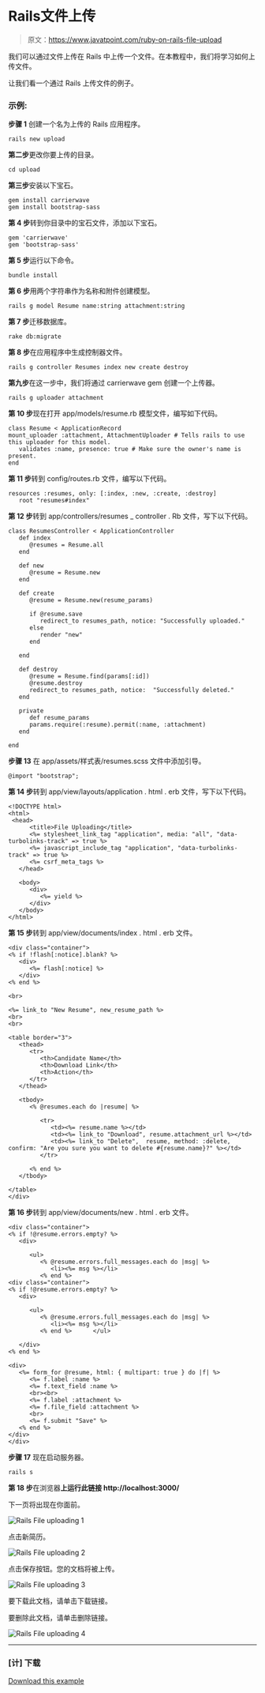 # Rails文件上传

> 原文：<https://www.javatpoint.com/ruby-on-rails-file-upload>

我们可以通过文件上传在 Rails 中上传一个文件。在本教程中，我们将学习如何上传文件。

让我们看一个通过 Rails 上传文件的例子。

### 示例:

**步骤 1** 创建一个名为上传的 Rails 应用程序。

```
rails new upload

```

**第二步**更改你要上传的目录。

```
cd upload

```

**第三步**安装以下宝石。

```
gem install carrierwave
gem install bootstrap-sass

```

**第 4 步**转到你目录中的宝石文件，添加以下宝石。

```
gem 'carrierwave' 
gem 'bootstrap-sass'

```

**第 5 步**运行以下命令。

```
bundle install

```

**第 6 步**用两个字符串作为名称和附件创建模型。

```
rails g model Resume name:string attachment:string

```

**第 7 步**迁移数据库。

```
rake db:migrate

```

**第 8 步**在应用程序中生成控制器文件。

```
rails g controller Resumes index new create destroy

```

**第九步**在这一步中，我们将通过 carrierwave gem 创建一个上传器。

```
rails g uploader attachment

```

**第 10 步**现在打开 app/models/resume.rb 模型文件，编写如下代码。

```
class Resume < ApplicationRecord 
mount_uploader :attachment, AttachmentUploader # Tells rails to use this uploader for this model. 
   validates :name, presence: true # Make sure the owner's name is present. 
end

```

**第 11 步**转到 config/routes.rb 文件，编写以下代码。

```
resources :resumes, only: [:index, :new, :create, :destroy] 
   root "resumes#index"

```

**第 12 步**转到 app/controllers/resumes _ controller . Rb 文件，写下以下代码。

```
class ResumesController < ApplicationController 
   def index 
      @resumes = Resume.all 
   end 

   def new 
      @resume = Resume.new 
   end 

   def create 
      @resume = Resume.new(resume_params) 

      if @resume.save 
         redirect_to resumes_path, notice: "Successfully uploaded." 
      else 
         render "new" 
      end 

   end 

   def destroy 
      @resume = Resume.find(params[:id]) 
      @resume.destroy 
      redirect_to resumes_path, notice:  "Successfully deleted." 
   end 

   private 
      def resume_params 
      params.require(:resume).permit(:name, :attachment) 
   end 

end

```

**步骤 13** 在 app/assets/样式表/resumes.scss 文件中添加引导。

```
@import "bootstrap";

```

**第 14 步**转到 app/view/layouts/application . html . erb 文件，写下以下代码。

```
<!DOCTYPE html> 
<html> 
 <head> 
      <title>File Uploading</title> 
      <%= stylesheet_link_tag "application", media: "all", "data-turbolinks-track" => true %> 
      <%= javascript_include_tag "application", "data-turbolinks-track" => true %> 
      <%= csrf_meta_tags %> 
   </head> 

   <body> 
      <div> 
         <%= yield %> 
      </div> 
   </body> 
</html>

```

**第 15 步**转到 app/view/documents/index . html . erb 文件。

```
<div class="container"> 
<% if !flash[:notice].blank? %> 
   <div> 
      <%= flash[:notice] %> 
   </div> 
<% end %> 

<br> 

<%= link_to "New Resume", new_resume_path %> 
<br> 
<br> 

<table border="3"> 
   <thead> 
      <tr> 
         <th>Candidate Name</th> 
         <th>Download Link</th> 
         <th>Action</th> 
      </tr> 
   </thead> 

   <tbody> 
      <% @resumes.each do |resume| %> 

         <tr> 
            <td><%= resume.name %></td> 
            <td><%= link_to "Download", resume.attachment_url %></td> 
            <td><%= link_to "Delete",  resume, method: :delete, confirm: "Are you sure you want to delete #{resume.name}?" %></td> 
         </tr> 

      <% end %> 
   </tbody> 

</table> 
</div>

```

**第 16 步**转到 app/view/documents/new . html . erb 文件。

```
<div class="container"> 
<% if !@resume.errors.empty? %> 
   <div> 

      <ul> 
         <% @resume.errors.full_messages.each do |msg| %> 
            <li><%= msg %></li> 
         <% end %> 
<div class="container"> 
<% if !@resume.errors.empty? %> 
   <div> 

      <ul> 
         <% @resume.errors.full_messages.each do |msg| %> 
            <li><%= msg %></li> 
         <% end %>      </ul> 

   </div> 
<% end %> 

<div> 
   <%= form_for @resume, html: { multipart: true } do |f| %> 
      <%= f.label :name %> 
      <%= f.text_field :name %> 
      <br><br> 
      <%= f.label :attachment %> 
      <%= f.file_field :attachment %> 
      <br> 
      <%= f.submit "Save" %> 
   <% end %> 
</div> 
</div>

```

**步骤 17** 现在启动服务器。

```
rails s

```

**第 18 步**在浏览器**上运行此链接 http://localhost:3000/**

下一页将出现在你面前。

![Rails File uploading 1 ](img/ba6c549a563c59f234a6aef500a897d2.png)

点击新简历。

![Rails File uploading 2 ](img/79d7c2eb11d871b5be1bc8caa70bdaa0.png)

点击保存按钮。您的文档将被上传。

![Rails File uploading 3 ](img/d24a0471b1e7020f8f88e726ea1ca2c1.png)

要下载此文档，请单击下载链接。

要删除此文档，请单击删除链接。

![Rails File uploading 4 ](img/8cd29e18f18e8ccfb76f4b14b025bf4f.png)

* * *

### [计] 下载

[Download this example](https://static.javatpoint.com/rubyonrails/src/FILE-UPLOAD.zip)